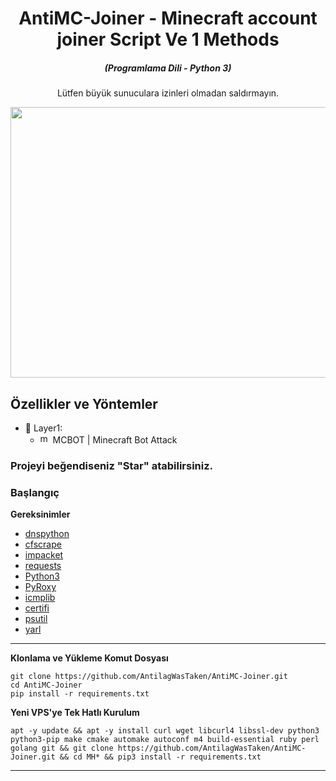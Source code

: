 
<h1 align="center">AntiMC-Joiner - Minecraft account joiner Script Ve 1 Methods</h1>
<em><h5 align="center">(Programlama Dili - Python 3)</h5></em>

  
<p align="center">Lütfen büyük sunuculara izinleri olmadan saldırmayın.</p>

<p align="center"><img src="https://i.imgur.com/Ou7ZGox.png" width="1078" height="433" alt="POWER"></p>

## Özellikler ve Yöntemler

* 🧨 Layer1: 
  * <img src="https://cdn-icons-png.flaticon.com/512/4712/4712139.png" width="16" height="16" alt="mcbot"> MCBOT | Minecraft Bot Attack


### Projeyi beğendiseniz "Star" atabilirsiniz.


### Başlangıç

**Gereksinimler**

* [dnspython](https://github.com/rthalley/dnspython)
* [cfscrape](https://github.com/Anorov/cloudflare-scrape)
* [impacket](https://github.com/SecureAuthCorp/impacket)
* [requests](https://github.com/psf/requests)
* [Python3][python3]
* [PyRoxy](https://github.com/MatrixTM/PyRoxy)
* [icmplib](https://github.com/ValentinBELYN/icmplib)
* [certifi](https://github.com/certifi/python-certifi)
* [psutil](https://github.com/giampaolo/psutil)
* [yarl](https://github.com/aio-libs/yarl)
---

**Klonlama ve Yükleme Komut Dosyası**

```shell script
git clone https://github.com/AntilagWasTaken/AntiMC-Joiner.git
cd AntiMC-Joiner
pip install -r requirements.txt
```

**Yeni VPS'ye Tek Hatlı Kurulum**

```shell script
apt -y update && apt -y install curl wget libcurl4 libssl-dev python3 python3-pip make cmake automake autoconf m4 build-essential ruby perl golang git && git clone https://github.com/AntilagWasTaken/AntiMC-Joiner.git && cd MH* && pip3 install -r requirements.txt
```

[python3]: https://python.org 'Python3'

---

